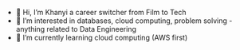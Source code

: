 - 👋 Hi, I’m Khanyi a career switcher from Film to Tech
- 👀 I’m interested in databases, cloud computing, problem solving - anything related to Data Engineering
- 🌱 I’m currently learning cloud computing (AWS first)

<!---
KhanyiMM0/KhanyiMM0 is a ✨ special ✨ repository because its `README.md` (this file) appears on your GitHub profile.
You can click the Preview link to take a look at your changes.
--->
